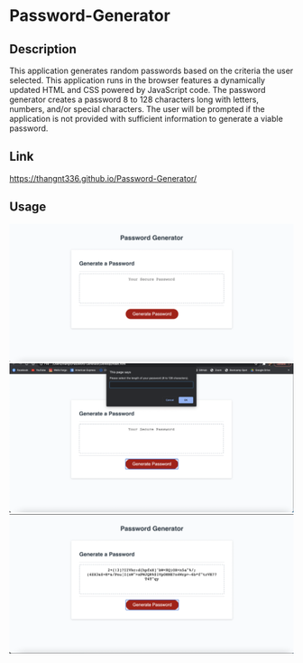 # Password-Generator


## Description

This application generates random passwords based on the criteria the user selected. This application runs in the browser features a dynamically updated HTML and CSS powered by JavaScript code. The password generator creates a password 8 to 128 characters long with letters, numbers, and/or special characters. The user will be prompted if the application is not provided with sufficient information to generate a viable password.


## Link

https://thangnt336.github.io/Password-Generator/

## Usage

![first screenshot](Assets/screen1.png)
![second screenshot](Assets/screen2.png)
![third screenshot](Assets/screen3.png)



